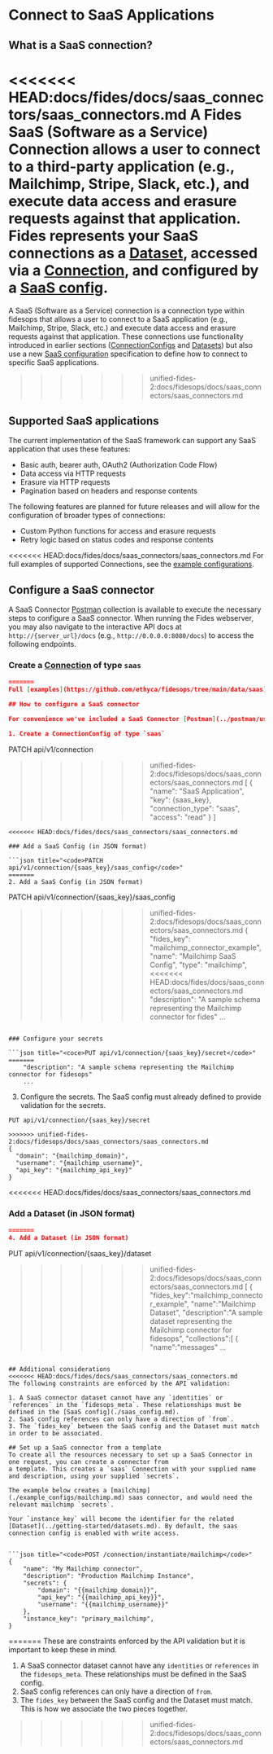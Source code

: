 # Connect to SaaS Applications

## What is a SaaS connection?

<<<<<<< HEAD:docs/fides/docs/saas_connectors/saas_connectors.md
A Fides SaaS (Software as a Service) Connection allows a user to connect to a third-party application (e.g., Mailchimp, Stripe, Slack, etc.), and execute data access and erasure requests against that application. Fides represents your SaaS connections as a [Dataset](../getting-started/datasets.md), accessed via a [Connection](../getting-started/database_connectors.md), and configured by a [SaaS config](./saas_config.md).
=======
A SaaS (Software as a Service) connection is a connection type within fidesops that allows a user to connect to a SaaS application (e.g., Mailchimp, Stripe, Slack, etc.) and execute data access and erasure requests against that application. These connections use functionality introduced in earlier sections ([ConnectionConfigs](/guides/database_connectors.md#creating-a-connectionconfig-object) and [Datasets](/guides/datasets.md)) but also use a new [SaaS configuration](saas_config.md) specification to define how to connect to specific SaaS applications.
>>>>>>> unified-fides-2:docs/fidesops/docs/saas_connectors/saas_connectors.md

## Supported SaaS applications

The current implementation of the SaaS framework can support any SaaS application that uses these features:

- Basic auth, bearer auth, OAuth2 (Authorization Code Flow)
- Data access via HTTP requests
- Erasure via HTTP requests
- Pagination based on headers and response contents

The following features are planned for future releases and will allow for the configuration of broader types of connections:

- Custom Python functions for access and erasure requests
- Retry logic based on status codes and response contents

<<<<<<< HEAD:docs/fides/docs/saas_connectors/saas_connectors.md
For full examples of supported Connections, see the [example configurations](./example_configs/adobe.md).

## Configure a SaaS connector

A SaaS Connector [Postman](../development/postman/using_postman.md) collection is available to execute the necessary steps to configure a SaaS connector. When running the Fides webserver, you may also navigate to the interactive API docs at `http://{server_url}/docs` (e.g., `http://0.0.0.0:8080/docs`) to access the following endpoints.

### Create a [Connection](../getting-started/database_connectors.md) of type `saas`

```json title="<code>PATCH api/v1/connection</code>"
=======
Full [examples](https://github.com/ethyca/fidesops/tree/main/data/saas) of a valid SaaS config and Dataset are currently available for Mailchimp.

## How to configure a SaaS connector

For convenience we've included a SaaS Connector [Postman](../postman/using_postman.md) collection to execute the necessary steps to configure a SaaS connector.

1. Create a ConnectionConfig of type `saas`
```
PATCH api/v1/connection

>>>>>>> unified-fides-2:docs/fidesops/docs/saas_connectors/saas_connectors.md
[
  {
    "name": "SaaS Application",
    "key": {saas_key},
    "connection_type": "saas",
    "access": "read"
  }
]
```
<<<<<<< HEAD:docs/fides/docs/saas_connectors/saas_connectors.md

### Add a SaaS Config (in JSON format)

```json title="<code>PATCH api/v1/connection/{saas_key}/saas_config</code>"
=======
2. Add a SaaS Config (in JSON format)
```
PATCH api/v1/connection/{saas_key}/saas_config

>>>>>>> unified-fides-2:docs/fidesops/docs/saas_connectors/saas_connectors.md
{
    "fides_key": "mailchimp_connector_example",
    "name": "Mailchimp SaaS Config",
    "type": "mailchimp",
<<<<<<< HEAD:docs/fides/docs/saas_connectors/saas_connectors.md
    "description": "A sample schema representing the Mailchimp connector for fides"
    ...
```

### Configure your secrets

```json title="<coce>PUT api/v1/connection/{saas_key}/secret</code>"
=======
    "description": "A sample schema representing the Mailchimp connector for fidesops"
    ...
```
3. Configure the secrets. The SaaS config must already defined to provide validation for the secrets.
```
PUT api/v1/connection/{saas_key}/secret

>>>>>>> unified-fides-2:docs/fidesops/docs/saas_connectors/saas_connectors.md
{
  "domain": "{mailchimp_domain}",
  "username": "{mailchimp_username}",
  "api_key": "{mailchimp_api_key}"
}
```
<<<<<<< HEAD:docs/fides/docs/saas_connectors/saas_connectors.md

### Add a Dataset (in JSON format)

```json title="<code>PUT api/v1/connection/{saas_key}/dataset</code>"
=======
4. Add a Dataset (in JSON format)
```
PUT api/v1/connection/{saas_key}/dataset
>>>>>>> unified-fides-2:docs/fidesops/docs/saas_connectors/saas_connectors.md
[
  {
    "fides_key":"mailchimp_connector_example",
    "name":"Mailchimp Dataset",
    "description":"A sample dataset representing the Mailchimp connector for fidesops",
    "collections":[
      {
        "name":"messages"
    ...
```

## Additional considerations
<<<<<<< HEAD:docs/fides/docs/saas_connectors/saas_connectors.md
The following constraints are enforced by the API validation:

1. A SaaS connector dataset cannot have any `identities` or `references` in the `fidesops_meta`. These relationships must be defined in the [SaaS config](./saas_config.md).
2. SaaS config references can only have a direction of `from`.
3. The `fides_key` between the SaaS config and the Dataset must match in order to be associated.

## Set up a SaaS connector from a template
To create all the resources necessary to set up a SaaS Connector in one request, you can create a connector from 
a template. This creates a `saas` Connection with your supplied name and description, using your supplied `secrets`.

The example below creates a [mailchimp](./example_configs/mailchimp.md) saas connector, and would need the relevant mailchimp `secrets`.

Your `instance_key` will become the identifier for the related [Dataset](../getting-started/datasets.md). By default, the saas connection config is enabled with write access.


```json title="<code>POST /connection/instantiate/mailchimp</code>"
{
    "name": "My Mailchimp connector",
    "description": "Production Mailchimp Instance",
    "secrets": {
        "domain": "{{mailchimp_domain}}",
        "api_key": "{{mailchimp_api_key}}",
        "username": "{{mailchimp_username}}"
    },
    "instance_key": "primary_mailchimp",
}
```

=======
These are constraints enforced by the API validation but it is important to keep these in mind.

1. A SaaS connector dataset cannot have any `identities` or `references` in the `fidesops_meta`. These relationships must be defined in the SaaS config.
2. SaaS config references can only have a direction of `from`.
3. The `fides_key` between the SaaS config and the Dataset must match. This is how we associate the two pieces together.
>>>>>>> unified-fides-2:docs/fidesops/docs/saas_connectors/saas_connectors.md
